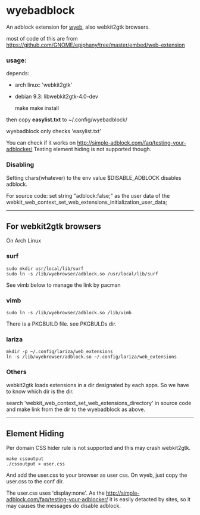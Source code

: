 # wyebadblock
An adblock extension for [wyeb](https://github.com/jun7/wyeb), also webkit2gtk browsers.

most of code of this are from https://github.com/GNOME/epiphany/tree/master/embed/web-extension


### usage:
depends:

- arch linux: 'webkit2gtk'
- debian 9.3: libwebkit2gtk-4.0-dev

	make
	make install

then
copy **easylist.txt** to ~/.config/wyebadblock/

wyebadblock only checks 'easylist.txt'


You can check if it works on http://simple-adblock.com/faq/testing-your-adblocker/
Testing element hiding is not supported though.

### Disabling

Setting chars(whatever) to the env value $DISABLE_ADBLOCK disables adblock.

For source code:
set string "adblock:false;" as the user data of the
webkit_web_context_set_web_extensions_initialization_user_data;


---


## For webkit2gtk browsers
On Arch Linux

### surf
	sudo mkdir usr/local/lib/surf
	sudo ln -s /lib/wyebrowser/adblock.so /usr/local/lib/surf

See vimb below to manage the link by pacman

### vimb

	sudo ln -s /lib/wyebrowser/adblock.so /lib/vimb

There is a PKGBUILD file. see PKGBULDs dir.

### lariza

	mkdir -p ~/.config/lariza/web_extensions
	ln -s /lib/wyebrowser/adblock.so ~/.config/lariza/web_extensions


### Others

webkit2gtk loads extensions in a dir designated by each apps.
So we have to know which dir is the dir.

search 'webkit_web_context_set_web_extensions_directory' in source code
and make link from the dir to the wyebadblock as above.


---


## Element Hiding
Per domain CSS hider rule is not supported and this may crash webkit2gtk.

	make cssoutput
	./cssoutput > user.css

And add the user.css to your browser as user css.
On wyeb, just copy the user.css to the conf dir.

The user.css uses 'display:none'. As the http://simple-adblock.com/faq/testing-your-adblocker/
it is easily detacted by sites, so it may causes the messages do disable adblock.


